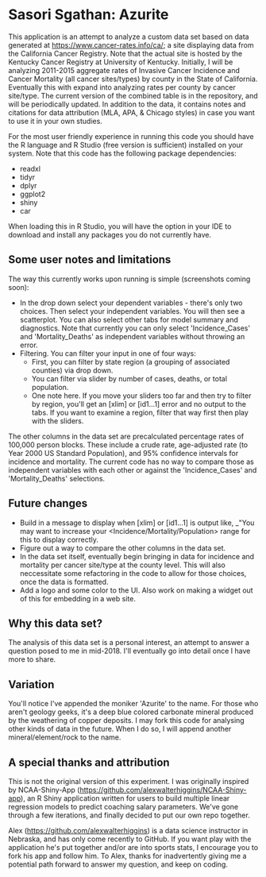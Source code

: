 # Sasori Sgathan: Azurite
This application is an attempt to analyze a custom data set based on data generated at https://www.cancer-rates.info/ca/; a site displaying data from the California Cancer Registry. Note that the actual site is hosted by the Kentucky Cancer Registry at University of Kentucky. Initially, I will be analyzing 2011-2015 aggregate rates of Invasive Cancer Incidence and Cancer Mortality (all cancer sites/types) by county in the State of California. Eventually this with expand into analyzing rates per county by cancer site/type. The current version of the combined table is in the repository, and will be periodically updated. In addition to the data, it contains notes and citations for data attribution (MLA, APA, & Chicago styles) in case you want to use it in your own studies.

For the most user friendly experience in running this code you should have the R language and R Studio (free version is sufficient) installed on your system. Note that this code has the following package dependencies:
- readxl
- tidyr
- dplyr
- ggplot2
- shiny
- car

When loading this in R Studio, you will have the option in your IDE to download and install any packages you do not currently have.

## Some user notes and limitations
The way this currently works upon running is simple (screenshots coming soon):
- In the drop down select your dependent variables - there's only two choices. Then select your independent variables. You will then see a scatterplot. You can also select other tabs for model summary and diagnostics. Note that currently you can only select 'Incidence_Cases' and 'Mortality_Deaths' as independent variables without throwing an error.
- Filtering. You can filter your input in one of four ways:
  - First, you can filter by state region (a grouping of associated counties) via drop down.
  - You can filter via slider by number of cases, deaths, or total population.
  - One note here. If you move your sliders too far and then try to filter by region, you'll get an [xlim] or [id1...1] error and no output to the tabs. If you want to examine a region, filter that way first then play with the sliders.

The other columns in the data set are precalculated percentage rates of 100,000 person blocks. These include a crude rate, age-adjusted rate (to Year 2000 US Standard Population), and 95% confidence intervals for incidence and mortality. The current code has no way to compare those as independent variables with each other or against the 'Incidence_Cases' and 'Mortality_Deaths' selections.

## Future changes
- Build in a message to display when [xlim] or [id1...1] is output like, _"You may want to increase your <Incidence/Mortality/Population> range for this to display correctly.
- Figure out a way to compare the other columns in the data set.
- In the data set itself, eventually begin bringing in data for incidence and mortality per cancer site/type at the county level. This will also neccessitate some refactoring in the code to allow for those choices, once the data is formatted.
- Add a logo and some color to the UI. Also work on making a widget out of this for embedding in a web site.

## Why this data set?
The analysis of this data set is a personal interest, an attempt to answer a question posed to me in mid-2018. I'll eventually go into detail once I have more to share.

## Variation
You'll notice I've appended the moniker 'Azurite' to the name. For those who aren't geology geeks, it's a deep blue colored carbonate mineral produced by the weathering of copper deposits. I may fork this code for analysing other kinds of data in the future. When I do so, I will append another mineral/element/rock to the name. 

## A special thanks and attribution
This is not the original version of this experiment. I was originally inspired by NCAA-Shiny-App (https://github.com/alexwalterhiggins/NCAA-Shiny-app), an R Shiny application written for users to build multiple linear regression models to predict coaching salary parameters. We've gone through a few iterations, and finally decided to put our own repo together.

Alex (https://github.com/alexwalterhiggins) is a data science instructor in Nebraska, and has only come recently to GitHub. If you want play with the application he's put together and/or are into sports stats, I encourage you to fork his app and follow him. To Alex, thanks for inadvertently giving me a potential path forward to answer my question, and keep on coding.

